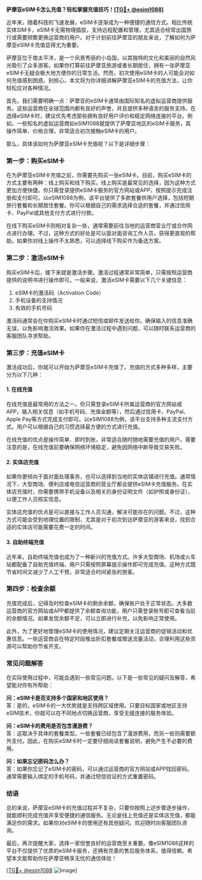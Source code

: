 **萨摩亚eSIM卡怎么充值？轻松掌握充值技巧！[[TG💪+ @esim1088](https://t.me/s/esim1088)]**

近年来，随着科技的飞速发展，eSIM卡逐渐成为一种便捷的通信方式。相比传统实体SIM卡，eSIM卡无需物理插拔，支持远程配置和管理，尤其适合经常出国旅行或需要频繁更换运营商的用户。对于计划前往萨摩亚的朋友来说，了解如何为萨摩亚eSIM卡充值显得尤为重要。

萨摩亚位于南太平洋，是一个风景秀丽的小岛国，以其独特的文化和美丽的自然风光吸引了众多游客。如果你打算前往萨摩亚旅游或者长期居住，拥有一张萨摩亚eSIM卡无疑会极大地方便你的日常生活。然而，初次使用eSIM卡的人可能会对如何充值感到困惑。别担心，本文将为你详细讲解萨摩亚eSIM卡的充值方法，让你轻松应对各种情况。

首先，我们需要明确一点：萨摩亚的eSIM卡通常由国际知名的虚拟运营商提供服务。这些运营商在全球范围内都有良好的声誉，并且提供多种语言的服务支持。在选择eSIM卡时，建议优先考虑那些拥有良好用户评价和稳定网络连接的平台。例如，一些知名的虚拟运营商如eSIM1088就提供了萨摩亚地区的eSIM卡服务，其操作简单、价格合理，非常适合初次接触eSIM卡的用户。

那么，具体该如何为萨摩亚eSIM卡充值呢？以下是详细步骤：

### **第一步：购买eSIM卡**
在为萨摩亚eSIM卡充值之前，你需要先购买一张eSIM卡。目前，购买eSIM卡的方式主要有两种：线上购买和线下购买。线上购买是最常见的选择，因为这种方式更加方便快捷。你只需登录提供eSIM卡服务的官方网站或APP，按照提示完成注册和支付即可。以eSIM1088为例，该平台提供了多款套餐供用户选择，包括短期旅行套餐和长期居住套餐。你可以根据自己的需求选择合适的套餐，并通过信用卡、PayPal或其他支付方式进行付款。

在线下购买eSIM卡则相对复杂一些，通常需要前往当地的运营商营业厅或合作网点进行办理。不过，这种方式的好处是可以面对面咨询工作人员，获得更直观的帮助。如果你对线上操作不太熟悉，可以选择线下购买作为备选方案。

### **第二步：激活eSIM卡**
购买eSIM卡后，接下来就是激活步骤。激活过程通常非常简单，只需按照运营商提供的说明书进行操作即可。一般来说，激活eSIM卡需要以下几个关键信息：
1. eSIM卡的激活码（Activation Code）
2. 手机设备的支持情况
3. 有效的手机号码

激活码通常会在你购买eSIM卡时通过短信或邮件发送给你。确保输入的信息准确无误，以免影响激活效果。如果你在激活过程中遇到问题，可以随时联系运营商的客服团队寻求帮助。

### **第三步：充值eSIM卡**
激活成功后，你就可以开始为萨摩亚eSIM卡充值了。充值的方式多种多样，主要分为以下几种：

#### **1. 在线充值**
在线充值是最常用的方法之一。你只需登录eSIM卡所属运营商的官方网站或APP，输入相关信息（如手机号码、充值金额等），然后通过信用卡、PayPal、Apple Pay等方式完成支付即可。以eSIM1088为例，该平台支持多种主流支付方式，用户可以根据自己的习惯选择最方便的方式进行充值。

在线充值的优点是操作简单、即时到账，非常适合随时随地需要充值的用户。需要注意的是，在线充值前要确保网络环境稳定，避免因网络中断导致交易失败。

#### **2. 实体店充值**
如果你更倾向于面对面处理事务，也可以选择到当地的实体店铺进行充值。通常情况下，大型商场、便利店或电信运营商的营业厅都会提供eSIM卡充值服务。在实体店充值时，你需要携带手机设备以及相关的身份证明文件（如护照或身份证），以便工作人员核实信息。

实体店充值的优点是可以直接与工作人员沟通，解决可能存在的问题。不过，这种方式可能会受到地理位置的限制，尤其是对于初次到访萨摩亚的游客来说，找到合适的实体店可能需要花费一定的时间。

#### **3. 自助终端充值**
近年来，自助终端充值也成为了一种新兴的充值方式。许多大型商场、机场或火车站都配备了自助充值终端，用户只需按照屏幕提示操作即可完成充值。这种方式既节省时间又减少了人工干预，非常适合时间紧张的旅客。

### **第四步：检查余额**
充值完成后，记得及时检查eSIM卡的剩余余额，确保账户处于正常状态。大多数运营商的官方网站或APP都提供了余额查询功能，用户只需登录账号即可查看当前的余额情况。如果发现余额不足，可以立即进行补充，以免影响正常使用。

此外，为了更好地管理eSIM卡的使用情况，建议定期关注运营商的促销活动和优惠信息。一些运营商会在特定时段推出折扣套餐或赠送流量活动，合理利用这些资源可以帮助你节省开支。

### **常见问题解答**
在实际使用过程中，可能会遇到一些常见问题。以下是一些常见的疑问及解答，希望能对你有所帮助：

**问：eSIM卡是否支持多个国家和地区使用？**  
答：是的，eSIM卡的一大优势就是支持跨区域使用。只要目标国家或地区支持eSIM技术，你就可以在不同地点切换运营商，享受无缝连接的服务体验。

**问：eSIM卡的费用是否包含漫游费？**  
答：这取决于具体的套餐类型。一些套餐已经包含了漫游费用，而另一些则需要额外支付。因此，在购买eSIM卡时一定要仔细阅读套餐说明，避免产生不必要的费用。

**问：如果忘记密码怎么办？**  
答：如果你忘记了eSIM卡的密码，可以通过运营商的官方网站或APP找回密码。通常需要输入绑定的手机号码，并通过短信验证的方式重置密码。

### **结语**
总的来说，萨摩亚eSIM卡的充值过程并不复杂，只要你按照上述步骤逐步操作，就能顺利完成充值并享受便捷的通信服务。无论是线上充值还是实体店充值，都能满足你的需求。如果你对eSIM卡的使用还有其他疑问，欢迎随时向客服团队咨询。

最后，再次提醒大家，选择一家信誉良好的运营商至关重要。像eSIM1088这样的平台不仅提供了优质的eSIM卡服务，还拥有完善的售后服务体系，值得信赖。希望本文能帮助你在萨摩亚畅享无忧的通信体验！

[[TG💪+ @esim1088](https://t.me/s/esim1088) ![Image](https://i.postimg.cc/4NQfJmqS/Snipaste-2025-05-13-00-14-12.png)]